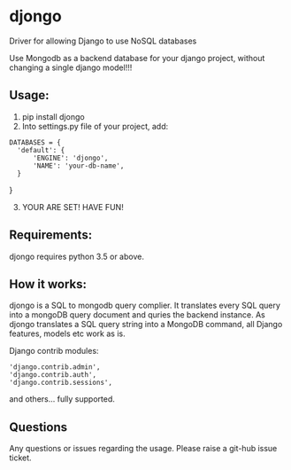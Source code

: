 # djongo
Driver for allowing Django to use NoSQL databases

Use Mongodb as a backend database for your django project, without changing a single django model!!!

<h2>Usage:</h2>

  1. pip install djongo
  2. Into settings.py file of your project, add: 
  
    DATABASES = {
      'default': {
          'ENGINE': 'djongo',
          'NAME': 'your-db-name',
      }
   }
   
   3. YOUR ARE SET! HAVE FUN!
   
<h2>Requirements:</h2>

  djongo requires python 3.5 or above.

<h2>How it works:</h2>

  djongo is a SQL to mongodb query complier. It translates every SQL query into a mongoDB query document and quries the backend instance.
  As djongo translates a SQL query string into a MongoDB command, all Django features, models etc work as is.
  
  Django contrib modules: 
  
    'django.contrib.admin',
    'django.contrib.auth',    
    'django.contrib.sessions',
    
 and others... fully supported.
 
 <h2>Questions</h2>
 
   Any questions or issues regarding the usage. Please raise a git-hub issue ticket.

